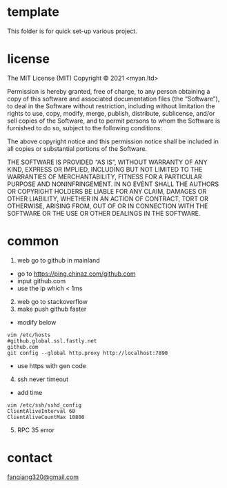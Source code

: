# template
This folder is for quick set-up various project.

# license 
The MIT License (MIT)
Copyright © 2021 <myan.ltd>

Permission is hereby granted, free of charge, to any person obtaining a copy of this software and associated documentation files (the “Software”), to deal in the Software without restriction, including without limitation the rights to use, copy, modify, merge, publish, distribute, sublicense, and/or sell copies of the Software, and to permit persons to whom the Software is furnished to do so, subject to the following conditions:

The above copyright notice and this permission notice shall be included in all copies or substantial portions of the Software.

THE SOFTWARE IS PROVIDED “AS IS”, WITHOUT WARRANTY OF ANY KIND, EXPRESS OR IMPLIED, INCLUDING BUT NOT LIMITED TO THE WARRANTIES OF MERCHANTABILITY, FITNESS FOR A PARTICULAR PURPOSE AND NONINFRINGEMENT. IN NO EVENT SHALL THE AUTHORS OR COPYRIGHT HOLDERS BE LIABLE FOR ANY CLAIM, DAMAGES OR OTHER LIABILITY, WHETHER IN AN ACTION OF CONTRACT, TORT OR OTHERWISE, ARISING FROM, OUT OF OR IN CONNECTION WITH THE SOFTWARE OR THE USE OR OTHER DEALINGS IN THE SOFTWARE.

# common
1. web go to github in mainland
- go to https://ping.chinaz.com/github.com
- input github.com
- use the ip which < 1ms
2. web go to stackoverflow
3. make push github faster
- modify below
``` 
vim /etc/hosts
#github.global.ssl.fastly.net
github.com
git config --global http.proxy http://localhost:7890
```
- use https with gen code
4. ssh never timeout
- add time
```
vim /etc/ssh/sshd_config
ClientAliveInterval 60
ClientAliveCountMax 10800
```
5. RPC 35 error

# contact
fanqiang320@gmail.com

